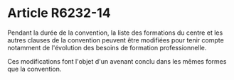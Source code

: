 # Article R6232-14

Pendant la durée de la convention, la liste des formations du centre et les autres clauses de la convention peuvent être modifiées pour tenir compte notamment de l'évolution des besoins de formation professionnelle.

  
Ces modifications font l'objet d'un avenant conclu dans les mêmes formes que la convention.